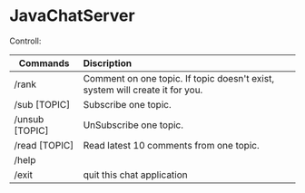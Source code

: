 # JavaChatServer


Controll:

| Commands      | Discription      |
| ------------- |:-------------|
| /rank       | Comment on one topic. If topic doesn't exist, system will create it for you. |
| /sub   [TOPIC]      | Subscribe one topic.      |
| /unsub [TOPIC] | UnSubscribe one topic.      |
| /read  [TOPIC]  | Read latest 10 comments from one topic.      |
| /help |     |
| /exit | quit this chat application      |
